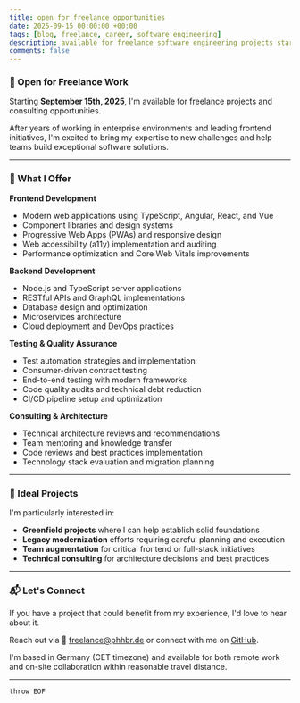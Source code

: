 ```yaml
---
title: open for freelance opportunities
date: 2025-09-15 00:00:00 +00:00
tags: [blog, freelance, career, software engineering]
description: available for freelance software engineering projects starting september 15th
comments: false
---
```


### 🚀 Open for Freelance Work

Starting **September 15th, 2025**, I'm available for freelance projects and consulting opportunities.

After years of working in enterprise environments and leading frontend initiatives, I'm excited to bring my expertise to new challenges and help teams build exceptional software solutions.

---

### 💼 What I Offer

**Frontend Development**
- Modern web applications using TypeScript, Angular, React, and Vue
- Component libraries and design systems
- Progressive Web Apps (PWAs) and responsive design
- Web accessibility (a11y) implementation and auditing
- Performance optimization and Core Web Vitals improvements

**Backend Development**
- Node.js and TypeScript server applications
- RESTful APIs and GraphQL implementations
- Database design and optimization
- Microservices architecture
- Cloud deployment and DevOps practices

**Testing & Quality Assurance**
- Test automation strategies and implementation
- Consumer-driven contract testing
- End-to-end testing with modern frameworks
- Code quality audits and technical debt reduction
- CI/CD pipeline setup and optimization

**Consulting & Architecture**
- Technical architecture reviews and recommendations
- Team mentoring and knowledge transfer
- Code reviews and best practices implementation
- Technology stack evaluation and migration planning

---

### 🎯 Ideal Projects

I'm particularly interested in:
- **Greenfield projects** where I can help establish solid foundations
- **Legacy modernization** efforts requiring careful planning and execution
- **Team augmentation** for critical frontend or full-stack initiatives
- **Technical consulting** for architecture decisions and best practices

---

### 📬 Let's Connect

If you have a project that could benefit from my experience, I'd love to hear about it.

Reach out via 📧 [freelance@phhbr.de](mailto:freelance@phhbr.de) or connect with me on [GitHub](https://github.com/phhbr).

I'm based in Germany (CET timezone) and available for both remote work and on-site collaboration within reasonable travel distance.

---

`throw EOF`